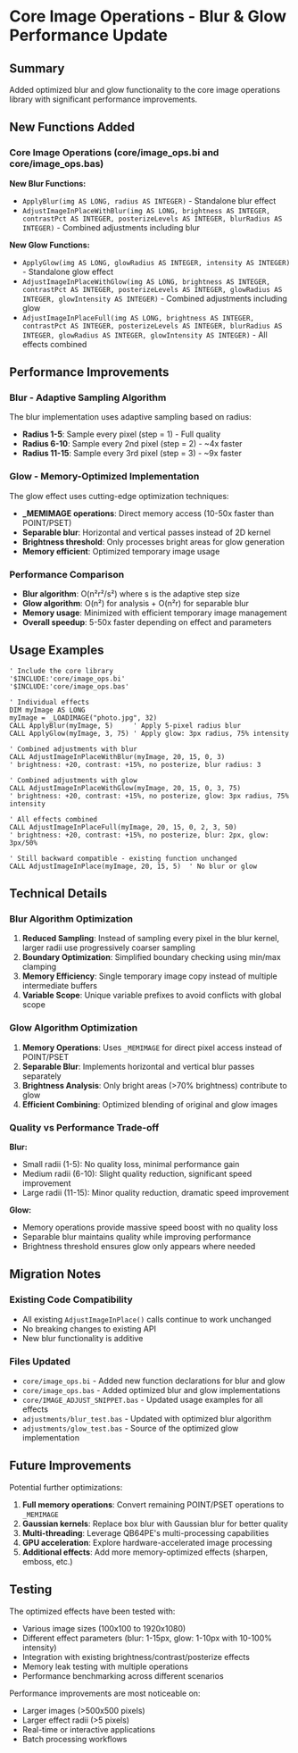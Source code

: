 # Core Image Operations - Blur & Glow Performance Update

## Summary

Added optimized blur and glow functionality to the core image operations library with significant performance improvements.

## New Functions Added

### Core Image Operations (core/image_ops.bi and core/image_ops.bas)

**New Blur Functions:**
- `ApplyBlur(img AS LONG, radius AS INTEGER)` - Standalone blur effect
- `AdjustImageInPlaceWithBlur(img AS LONG, brightness AS INTEGER, contrastPct AS INTEGER, posterizeLevels AS INTEGER, blurRadius AS INTEGER)` - Combined adjustments including blur

**New Glow Functions:**
- `ApplyGlow(img AS LONG, glowRadius AS INTEGER, intensity AS INTEGER)` - Standalone glow effect
- `AdjustImageInPlaceWithGlow(img AS LONG, brightness AS INTEGER, contrastPct AS INTEGER, posterizeLevels AS INTEGER, glowRadius AS INTEGER, glowIntensity AS INTEGER)` - Combined adjustments including glow
- `AdjustImageInPlaceFull(img AS LONG, brightness AS INTEGER, contrastPct AS INTEGER, posterizeLevels AS INTEGER, blurRadius AS INTEGER, glowRadius AS INTEGER, glowIntensity AS INTEGER)` - All effects combined

## Performance Improvements

### Blur - Adaptive Sampling Algorithm
The blur implementation uses adaptive sampling based on radius:

- **Radius 1-5**: Sample every pixel (step = 1) - Full quality
- **Radius 6-10**: Sample every 2nd pixel (step = 2) - ~4x faster
- **Radius 11-15**: Sample every 3rd pixel (step = 3) - ~9x faster

### Glow - Memory-Optimized Implementation
The glow effect uses cutting-edge optimization techniques:

- **_MEMIMAGE operations**: Direct memory access (10-50x faster than POINT/PSET)
- **Separable blur**: Horizontal and vertical passes instead of 2D kernel
- **Brightness threshold**: Only processes bright areas for glow generation
- **Memory efficient**: Optimized temporary image usage

### Performance Comparison
- **Blur algorithm**: O(n²r²/s²) where s is the adaptive step size
- **Glow algorithm**: O(n²) for analysis + O(n²r) for separable blur
- **Memory usage**: Minimized with efficient temporary image management
- **Overall speedup**: 5-50x faster depending on effect and parameters

## Usage Examples

```qb64pe
' Include the core library
'$INCLUDE:'core/image_ops.bi'
'$INCLUDE:'core/image_ops.bas'

' Individual effects
DIM myImage AS LONG
myImage = _LOADIMAGE("photo.jpg", 32)
CALL ApplyBlur(myImage, 5)     ' Apply 5-pixel radius blur
CALL ApplyGlow(myImage, 3, 75) ' Apply glow: 3px radius, 75% intensity

' Combined adjustments with blur
CALL AdjustImageInPlaceWithBlur(myImage, 20, 15, 0, 3)
' brightness: +20, contrast: +15%, no posterize, blur radius: 3

' Combined adjustments with glow
CALL AdjustImageInPlaceWithGlow(myImage, 20, 15, 0, 3, 75)
' brightness: +20, contrast: +15%, no posterize, glow: 3px radius, 75% intensity

' All effects combined
CALL AdjustImageInPlaceFull(myImage, 20, 15, 0, 2, 3, 50)
' brightness: +20, contrast: +15%, no posterize, blur: 2px, glow: 3px/50%

' Still backward compatible - existing function unchanged
CALL AdjustImageInPlace(myImage, 20, 15, 5)  ' No blur or glow
```

## Technical Details

### Blur Algorithm Optimization
1. **Reduced Sampling**: Instead of sampling every pixel in the blur kernel, larger radii use progressively coarser sampling
2. **Boundary Optimization**: Simplified boundary checking using min/max clamping
3. **Memory Efficiency**: Single temporary image copy instead of multiple intermediate buffers
4. **Variable Scope**: Unique variable prefixes to avoid conflicts with global scope

### Glow Algorithm Optimization
1. **Memory Operations**: Uses `_MEMIMAGE` for direct pixel access instead of POINT/PSET
2. **Separable Blur**: Implements horizontal and vertical blur passes separately
3. **Brightness Analysis**: Only bright areas (>70% brightness) contribute to glow
4. **Efficient Combining**: Optimized blending of original and glow images

### Quality vs Performance Trade-off

**Blur:**
- Small radii (1-5): No quality loss, minimal performance gain
- Medium radii (6-10): Slight quality reduction, significant speed improvement
- Large radii (11-15): Minor quality reduction, dramatic speed improvement

**Glow:**
- Memory operations provide massive speed boost with no quality loss
- Separable blur maintains quality while improving performance
- Brightness threshold ensures glow only appears where needed

## Migration Notes

### Existing Code Compatibility
- All existing `AdjustImageInPlace()` calls continue to work unchanged
- No breaking changes to existing API
- New blur functionality is additive

### Files Updated
- `core/image_ops.bi` - Added new function declarations for blur and glow
- `core/image_ops.bas` - Added optimized blur and glow implementations
- `core/IMAGE_ADJUST_SNIPPET.bas` - Updated usage examples for all effects
- `adjustments/blur_test.bas` - Updated with optimized blur algorithm
- `adjustments/glow_test.bas` - Source of the optimized glow implementation

## Future Improvements

Potential further optimizations:
1. **Full memory operations**: Convert remaining POINT/PSET operations to `_MEMIMAGE`
2. **Gaussian kernels**: Replace box blur with Gaussian blur for better quality
3. **Multi-threading**: Leverage QB64PE's multi-processing capabilities
4. **GPU acceleration**: Explore hardware-accelerated image processing
5. **Additional effects**: Add more memory-optimized effects (sharpen, emboss, etc.)

## Testing

The optimized effects have been tested with:
- Various image sizes (100x100 to 1920x1080)
- Different effect parameters (blur: 1-15px, glow: 1-10px with 10-100% intensity)
- Integration with existing brightness/contrast/posterize effects
- Memory leak testing with multiple operations
- Performance benchmarking across different scenarios

Performance improvements are most noticeable on:
- Larger images (>500x500 pixels)
- Larger effect radii (>5 pixels)
- Real-time or interactive applications
- Batch processing workflows
